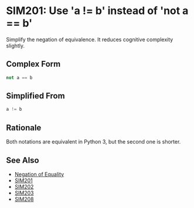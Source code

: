 # SIM201: Use 'a != b' instead of 'not a == b'

Simplify the negation of equivalence. It reduces cognitive complexity slightly.

## Complex Form

```python
not a == b
```

## Simplified From

```python
a != b
```

## Rationale

Both notations are equivalent in Python 3, but the second one is shorter.

## See Also

* [Negation of Equality](https://en.wikipedia.org/wiki/Logical_equivalence)
* [SIM201](https://github.com/MartinThoma/flake8-simplify?tab=readme-ov-file#sim201)
* [SIM202](https://github.com/MartinThoma/flake8-simplify?tab=readme-ov-file#sim202)
* [SIM203](https://github.com/MartinThoma/flake8-simplify?tab=readme-ov-file#sim203)
* [SIM208](https://github.com/MartinThoma/flake8-simplify?tab=readme-ov-file#sim208)

